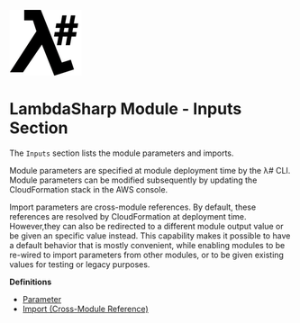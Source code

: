 ![λ#](LambdaSharp_v2_small.png)

# LambdaSharp Module - Inputs Section

The `Inputs` section lists the module parameters and imports.

Module parameters are specified at module deployment time by the λ# CLI. Module parameters can be modified subsequently by updating the CloudFormation stack in the AWS console.

Import parameters are cross-module references. By default, these references are resolved by CloudFormation at deployment time. However,they can also be redirected to a different module output value or be given an specific value instead. This capability makes it possible to have a default behavior that is mostly convenient, while enabling modules to be re-wired to import parameters from other modules, or to be given existing values for testing or legacy purposes.

__Definitions__
* [Parameter](Module-Parameter.md)
* [Import (Cross-Module Reference)](Module-Import.md)

